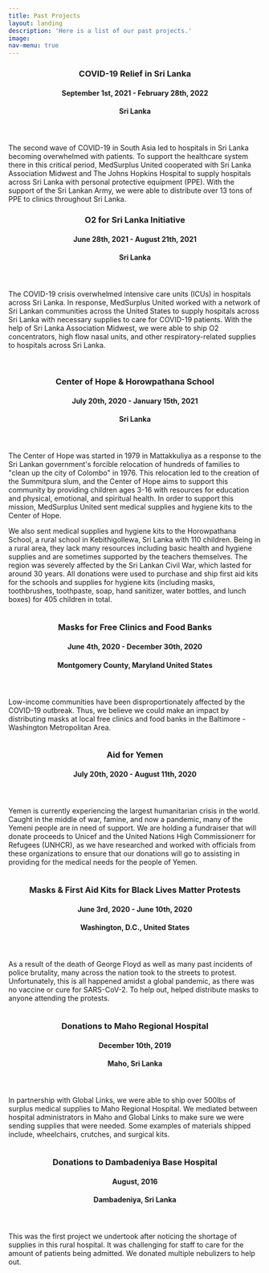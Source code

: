 ```yaml
---
title: Past Projects
layout: landing
description: 'Here is a list of our past projects.'
image: 
nav-menu: true
---
```

<section id="two" class="spotlights">
	<section>
		<div class="content">
			<div class="inner">
				<header class="major">
					<h3>COVID-19 Relief in Sri Lanka </h3>
					<h4>September 1st, 2021 - February 28th, 2022</h4>
					<h4>Sri Lanka</h4>
				</header>
				<p> The second wave of COVID-19 in South Asia led to hospitals in Sri Lanka becoming overwhelmed with patients. To support the healthcare system there in this critical period, MedSurplus United cooperated with Sri Lanka Association Midwest and The Johns Hopkins Hospital to supply hospitals across Sri Lanka with personal protective equipment (PPE). With the support of the Sri Lankan Army, we were able to distribute over 13 tons of PPE to clinics throughout Sri Lanka.</p>
			</div>
		</div>
	</section>
	<section>
		<div class="content">
			<div class="inner">
				<header class="major">
					<h3>O2 for Sri Lanka Initiative</h3>
					<h4>June 28th, 2021 - August 21th, 2021</h4>
					<h4>Sri Lanka</h4>
				</header>
				<p>The COVID-19 crisis overwhelmed intensive care units (ICUs) in hospitals across Sri Lanka. In response, MedSurplus United worked with a network of Sri Lankan communities across the United States to supply hospitals across Sri Lanka with necessary supplies to care for COVID-19 patients. With the help of Sri Lanka Association Midwest, we were able to ship O2 concentrators, high flow nasal units, and other respiratory-related supplies to hospitals across Sri Lanka.</p>
			</div>
		</div>
	</section>
	<section>
		<a class="image">
			<img src="/assets/images/COH_2.JPG" alt="" data-position="top center" />
			<img src="/assets/images/Hpt_5.JPG" alt="" data-position="top center" />
			<img src="/assets/images/Hpt_2.JPG" alt="" data-position="top center" />
		</a>
		<!-- <a class="image">
			<img src="/assets/images/Hpt_2.JPG" alt="" data-position="top center" />
		</a>
		<a class="image">
			<img src="/assets/images/Hpt_5.JPG" alt="" data-position="top center" />
		</a> -->
		<div class="content">
			<div class="inner">
				<header class="major">
					<h3>Center of Hope & Horowpathana School</h3>
					<h4>July 20th, 2020 - January 15th, 2021</h4>
					<h4>Sri Lanka</h4>
				</header>
				<p>The Center of Hope was started in 1979 in Mattakkuliya as a response to the Sri Lankan government's forcible relocation of hundreds of families to "clean up the city of Colombo" in 1976. This relocation led to the creation of the Summitpura slum, and the Center of Hope aims to support this community by providing children ages 3-16 with resources for education and physical, emotional, and spiritual health. In order to support this mission, MedSurplus United sent medical supplies and hygiene kits to the Center of Hope.</p>
				<p>We  also sent medical supplies and hygiene kits to the Horowpathana School, a rural school in Kebithigollewa, Sri Lanka with 110 children. Being in a rural area, they lack many resources including basic health and hygiene supplies and are sometimes supported by the teachers themselves. The region was severely affected by the Sri Lankan Civil War, which lasted for around 30 years. All donations were used to purchase and ship first aid kits for the schools and supplies for hygiene kits (including masks, toothbrushes, toothpaste, soap, hand sanitizer, water bottles, and lunch boxes) for 405 children in total.  </p>
			</div>
		</div>
	</section>
	<section>
		<a class="image">
			<img src="" alt="" data-position="top center" />
		</a>
		<div class="content">
			<div class="inner">
				<header class="major">
					<h3>Masks for Free Clinics and Food Banks </h3>
					<h4>June 4th, 2020 - December 30th, 2020</h4>
					<h4>Montgomery County,  Maryland United States</h4>
				</header>
				<p>Low-income communities have been disproportionately affected by the COVID-19 outbreak. Thus, we believe we could make an impact by distributing masks at local free clinics and food banks in the Baltimore - Washington Metropolitan Area. </p>
				<!--<ul class="actions">
					<li><a class="button">Learn more</a></li>
				</ul>-->
			</div>
		</div>
	</section>
	<section>
		<a class="image">
			<img src="/assets/images/yemenprojectpics.png" alt="" data-position="top center" />
		</a>
		<div class="content">
			<div class="inner">
				<header class="major">
					<h3>Aid for Yemen</h3>
					<h4>July 20th, 2020 - August 11th, 2020</h4>
				</header>
				<p> Yemen is currently experiencing the largest humanitarian crisis in the world. Caught in the middle of war, famine, and now a pandemic, many of the Yemeni people are in need of support. We are holding a fundraiser that will donate proceeds to Unicef and the United Nations High Commissionerr for Refugees (UNHCR), as we have researched and worked with officials from these organizations to ensure that our donations will go to assisting in providing for the medical needs for the people of Yemen. </p>
			</div>	
		</div>
	</section>
	<section>
		<a class="image">
			<img src="/assets/images/Protest.jpg" alt="" data-position="center center" />
		</a>
		<div class="content">
			<div class="inner">
				<header class="major">
					<h3>Masks & First Aid Kits for Black Lives Matter Protests</h3>
					<h4>June 3rd, 2020 - June 10th, 2020</h4>
					<h4>Washington, D.C., United States</h4>
				</header>
				<p> As a result of the death of George Floyd as well as many past incidents of police brutality, many across the nation took to the streets to protest. Unfortunately, this is all happened amidst a global pandemic, as there was no vaccine or cure for SARS-CoV-2. To help out, helped distribute masks to anyone attending the protests.</p>
			</div>
		</div>
	</section>
	<section>
		<a class="image">
			<img src="/assets/images/Maho3.JPG" alt="" data-position="top center" />
		</a>
		<div class="content">
			<div class="inner">
				<header class="major">
					<h3>Donations to Maho Regional Hospital</h3>
					<h4>December 10th, 2019</h4>
                    <h4>Maho, Sri Lanka</h4>
				</header>
				<p>In partnership with Global Links, we were able to ship over 500lbs of surplus medical supplies to Maho Regional Hospital. We mediated between hospital administrators in Maho and Global Links to make sure we were sending supplies that were needed. Some examples of materials shipped include, wheelchairs, crutches, and surgical kits.</p>
				<!--<ul class="actions">
					<li><a class="button">Learn more</a></li>
				</ul>-->
			</div>
		</div>
	</section>
	<section>
		<a class="image">
			<img src="" alt="" data-position="center center" />
		</a>
		<div class="content">
			<div class="inner">
				<header class="major">
					<h3>Donations to Dambadeniya Base Hospital</h3>
					<h4>August, 2016</h4>
                    <h4>Dambadeniya, Sri Lanka</h4>
				</header>
				<p> This was the first project we undertook after noticing the shortage of supplies in this rural hospital. It was challenging for staff to care for the amount of patients being admitted. We donated multiple nebulizers to help out.</p>
			</div>
		</div>
	</section>
</section>
